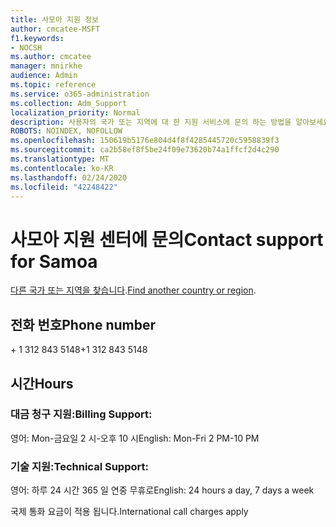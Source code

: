 ```yaml
---
title: 사모아 지원 정보
author: cmcatee-MSFT
f1.keywords:
- NOCSH
ms.author: cmcatee
manager: mnirkhe
audience: Admin
ms.topic: reference
ms.service: o365-administration
ms.collection: Adm_Support
localization_priority: Normal
description: 사용자의 국가 또는 지역에 대 한 지원 서비스에 문의 하는 방법을 알아보세요.
ROBOTS: NOINDEX, NOFOLLOW
ms.openlocfilehash: 150619b5176e804d4f8f4285445720c5958839f3
ms.sourcegitcommit: ca2b58ef8f5be24f09e73620b74a1ffcf2d4c290
ms.translationtype: MT
ms.contentlocale: ko-KR
ms.lasthandoff: 02/24/2020
ms.locfileid: "42248422"
---
```

# <a name="contact-support-for-samoa"></a><span data-ttu-id="25b67-103">사모아 지원 센터에 문의</span><span class="sxs-lookup"><span data-stu-id="25b67-103">Contact support for Samoa</span></span>

<span data-ttu-id="25b67-104">[다른 국가 또는 지역을 찾습니다](../contact-support-for-business-products.md).</span><span class="sxs-lookup"><span data-stu-id="25b67-104">[Find another country or region](../contact-support-for-business-products.md).</span></span>

## <a name="phone-number"></a><span data-ttu-id="25b67-105">전화 번호</span><span class="sxs-lookup"><span data-stu-id="25b67-105">Phone number</span></span>
<span data-ttu-id="25b67-106">+ 1 312 843 5148</span><span class="sxs-lookup"><span data-stu-id="25b67-106">+1 312 843 5148</span></span>

## <a name="hours"></a><span data-ttu-id="25b67-107">시간</span><span class="sxs-lookup"><span data-stu-id="25b67-107">Hours</span></span>
### <a name="billing-support"></a><span data-ttu-id="25b67-108">대금 청구 지원:</span><span class="sxs-lookup"><span data-stu-id="25b67-108">Billing Support:</span></span>

<span data-ttu-id="25b67-109">영어: Mon-금요일 2 시-오후 10 시</span><span class="sxs-lookup"><span data-stu-id="25b67-109">English: Mon-Fri 2 PM-10 PM</span></span>

### <a name="technical-support"></a><span data-ttu-id="25b67-110">기술 지원:</span><span class="sxs-lookup"><span data-stu-id="25b67-110">Technical Support:</span></span>

<span data-ttu-id="25b67-111">영어: 하루 24 시간 365 일 연중 무휴로</span><span class="sxs-lookup"><span data-stu-id="25b67-111">English: 24 hours a day, 7 days a week</span></span>

<span data-ttu-id="25b67-112">국제 통화 요금이 적용 됩니다.</span><span class="sxs-lookup"><span data-stu-id="25b67-112">International call charges apply</span></span>